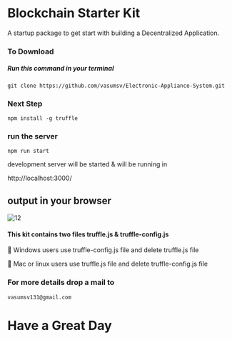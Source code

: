 # Blockchain Starter Kit

A startup package to get start with building a Decentralized Application.



### To Download

 ##### Run this command in your terminal
  ``` 
 git clone https://github.com/vasumsv/Electronic-Appliance-System.git
 ```
 
 ### Next Step
 
 ```
 npm install -g truffle
 ```
 
 ### run the server
 
 ```
 npm run start
 ```
 
 development server will be started & will be running in 
 
 http://localhost:3000/
 
 ## output in your browser
 
 ![12]( https://github.com/vasumsv/Starter_Kit_For_Blockchain/blob/main/public/Screenshot%20(154).png)
 
 
 #### This kit contains two files truffle.js & truffle-config.js
 
 :radio_button: Windows users use truffle-config.js file and delete truffle.js  file
 
 :radio_button: Mac or linux users use truffle.js file and delete truffle-config.js file
 
 
 ###  For more details drop a mail to 
 ```
 vasumsv131@gmail.com
 ```
 # Have a Great Day
